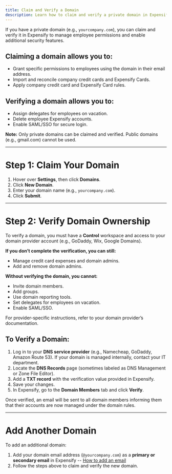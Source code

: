 ```yaml
---
title: Claim and Verify a Domain
description: Learn how to claim and verify a private domain in Expensify to manage employee permissions and enable advanced features.
---
```


If you have a private domain (e.g., `yourcompany.com`), you can claim and verify it in Expensify to manage employee permissions and enable additional security features.

## Claiming a domain allows you to:
- Grant specific permissions to employees using the domain in their email address.
- Import and reconcile company credit cards and Expensify Cards.
- Apply company credit card and Expensify Card rules.

## Verifying a domain allows you to:
- Assign delegates for employees on vacation.
- Delete employee Expensify accounts.
- Enable SAML/SSO for secure login.

**Note:** Only private domains can be claimed and verified. Public domains (e.g., gmail.com) cannot be used.

---
# Step 1: Claim Your Domain
1. Hover over **Settings**, then click **Domains**.
2. Click **New Domain**.
3. Enter your domain name (e.g., `yourcompany.com`).
4. Click **Submit**.

---
# Step 2: Verify Domain Ownership
To verify a domain, you must have a **Control** workspace and access to your domain provider account (e.g., GoDaddy, Wix, Google Domains).

**If you don’t complete the verification, you can still:**
- Manage credit card expenses and domain admins.
- Add and remove domain admins.

**Without verifying the domain, you cannot:**
- Invite domain members.
- Add groups.
- Use domain reporting tools.
- Set delegates for employees on vacation.
- Enable SAML/SSO.

For provider-specific instructions, refer to your domain provider’s documentation.

## To Verify a Domain:
1. Log in to your **DNS service provider** (e.g., Namecheap, GoDaddy, Amazon Route 53). If your domain is managed internally, contact your IT department.
2. Locate the **DNS Records** page (sometimes labeled as DNS Management or Zone File Editor).
3. Add a **TXT record** with the verification value provided in Expensify.
4. Save your changes.
5. In Expensify, go to the **Domain Members** tab and click **Verify**.

Once verified, an email will be sent to all domain members informing them that their accounts are now managed under the domain rules.

---
# Add Another Domain
To add an additional domain:
1. Add your domain email address (`@yourcompany.com`) as a **primary or secondary email** in Expensify -- [How to add an email](https://help.expensify.com/articles/expensify-classic/settings/account-settings/Change-or-add-email-address)
2. Follow the steps above to claim and verify the new domain.
